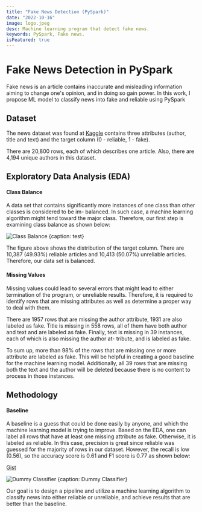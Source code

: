 ```yaml
---
title: "Fake News Detection (PySpark)"
date: "2022-10-16"
image: logo.jpeg
desc: Machine learning program that detect fake news.
keywords: PySpark, Fake news.
isFeatured: true
---
```



# Fake News Detection in PySpark

Fake news is an article contains inaccurate and misleading information aiming to change one's opinion,
and in doing so gain power. In this work, I propose ML model to classify news into fake and reliable using PySpark

## Dataset

The news dataset was found at [Kaggle](https://www.kaggle.com/c/fake-news/data) contains three attributes (author, title and text) and the target column (0 - reliable, 1 - fake).

There are 20,800 rows, each of which describes one article.
Also, there are 4,194 unique authors in this dataset.

## Exploratory Data Analysis (EDA)

#### Class Balance

A data set that contains significantly more instances of one class than other classes is considered to be im- balanced.
In such case, a machine learning algorithm might tend toward the major class.
Therefore, our first step is examining class balance as shown below:

![Class Balance {caption: test}](dist.png)


The figure above shows the distribution of the target column.
There are 10,387 (49.93%) reliable articles and 10,413 (50.07%) unreliable articles.
Therefore, our data set is balanced.


#### Missing Values

Missing values could lead to several errors that might lead to either termination of the program, or unreliable results.
Therefore, it is required to identify rows that are missing attributes as well as determine a proper way to deal with them.

There are 1957 rows that are missing the author attribute, 1931 are also labeled as fake.
Title is missing in 558 rows, all of them have both author and text and are labeled as fake.
Finally, text is missing in 39 instances, each of which is also missing the author at- tribute, and is labeled as fake.

To sum up, more than 98% of the rows that are missing one or more attribute are labeled as fake.
This will be helpful in creating a good baseline for the machine learning model.
Additionally, all 39 rows that are missing both the text and the author will be deleted because there is no content to process in those instances.

## Methodology

#### Baseline

A baseline is a guess that could be done easily by anyone,
and which the machine learning model is trying to improve.
Based on the EDA, one can label all rows that have at least one missing attribute as fake.
Otherwise, it is labeled as reliable.
In this case, precision is great since reliable was guessed for the majority of rows in our dataset.
However, the recall is low (0.56), so the accuracy score is 0.61 and F1 score is 0.77 as shown below:

[Gist](571ee510d21b70db0d43914605498fd4)


![Dummy Classifier {caption: Dummy Classifier}](dummy.png)

Our goal is to design a pipeline and utilize a machine learning algorithm
to classify news into either reliable or unreliable,
and achieve results that are better than the baseline.

